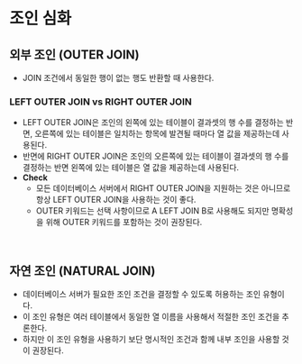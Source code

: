 # 조인 심화

## 외부 조인 (OUTER JOIN)

- JOIN 조건에서 동일한 행이 없는 행도 반환할 때 사용한다.

### LEFT  OUTER  JOIN vs RIGHT  OUTER  JOIN

- LEFT OUTER JOIN은 조인의 왼쪽에 있는 테이블이 결과셋의 행 수를 결정하는 반면, 오른쪽에 있는 테이블은 일치하는 항목에 발견될 때마다 열 값을 제공하는데 사용된다.
- 반면에 RIGHT OUTER JOIN은 조인의 오른쪽에 있는 테이블이 결과셋의 행 수를 결정하는 반면 왼쪽에 있는 테이블은 열 값을 제공하는데 사용된다.
- **Check**
  - 모든 데이터베이스 서버에서 RIGHT OUTER JOIN을 지원하는 것은 아니므로 항상 LEFT OUTER JOIN을 사용하는 것이 좋다.
  - OUTER 키워드는 선택 사항이므로 A LEFT JOIN B로 사용해도 되지만 명확성을 위해 OUTER 키워드를 포함하는 것이 권장된다.

<br>

## 자연 조인 (NATURAL JOIN)

- 데이터베이스 서버가 필요한 조인 조건을 결정할 수 있도록 허용하는 조인 유형이다.
- 이 조인 유형은 여러 테이블에서 동일한 열 이름을 사용해서 적절한 조인 조건을 추론한다.
- 하지만 이 조인 유형을 사용하기 보단 명시적인 조건과 함께 내부 조인을 사용할 것이 권장된다.